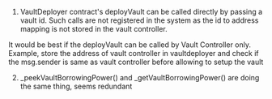 1) VaultDeployer contract's deployVault can be called directly by passing a vault id. Such calls are not registered in the system as the id to address mapping is not stored in the vault controller.

It would be best if the deployVault can be called by Vault Controller only. Example, store the address of vault controller in vaultdeployer and check if the msg.sender is same as vault controller before allowing to setup the vault


2) _peekVaultBorrowingPower() and _getVaultBorrowingPower() are doing the same thing, seems redundant
